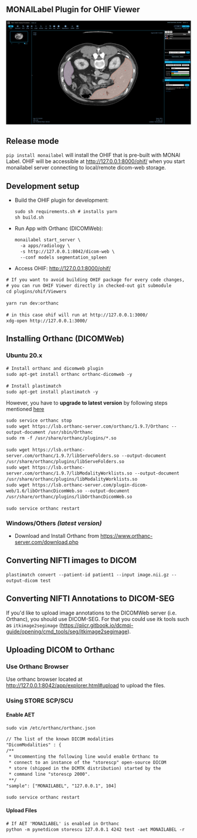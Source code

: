 <!--
Copyright (c) MONAI Consortium
Licensed under the Apache License, Version 2.0 (the "License");
you may not use this file except in compliance with the License.
You may obtain a copy of the License at
    http://www.apache.org/licenses/LICENSE-2.0
Unless required by applicable law or agreed to in writing, software
distributed under the License is distributed on an "AS IS" BASIS,
WITHOUT WARRANTIES OR CONDITIONS OF ANY KIND, either express or implied.
See the License for the specific language governing permissions and
limitations under the License.
-->

## MONAILabel Plugin for OHIF Viewer

![](Screenshots/1.png)

## Release mode
`pip install monailabel` will install the OHIF that is pre-built with MONAI Label.
OHIF will be accessible at http://127.0.0.1:8000/ohif/ when you start monailabel server connecting to local/remote dicom-web storage.

## Development setup

- Build the OHIF plugin for development:
  ```shell
  sudo sh requirements.sh # installs yarn
  sh build.sh
  ```

- Run App with Orthanc (DICOMWeb):

  ```shell
  monailabel start_server \
    -a apps/radiology \
    -s http://127.0.0.1:8042/dicom-web \
    --conf models segmentation_spleen
  ```

- Access OHIF: http://127.0.0.1:8000/ohif/

```shell
# If you want to avoid building OHIF package for every code changes,
# you can run OHIF Viewer directly in checked-out git submodule
cd plugins/ohif/Viewers

yarn run dev:orthanc

# in this case ohif will run at http://127.0.0.1:3000/
xdg-open http://127.0.0.1:3000/
```

## Installing Orthanc (DICOMWeb)

### Ubuntu 20.x

```shell
# Install orthanc and dicomweb plugin
sudo apt-get install orthanc orthanc-dicomweb -y

# Install plastimatch
sudo apt-get install plastimatch -y
```

However, you have to **upgrade to latest version** by following steps
mentioned [here](https://book.orthanc-server.com/users/debian-packages.html#replacing-the-package-from-the-service-by-the-lsb-binaries)

```shell
sudo service orthanc stop
sudo wget https://lsb.orthanc-server.com/orthanc/1.9.7/Orthanc --output-document /usr/sbin/Orthanc
sudo rm -f /usr/share/orthanc/plugins/*.so

sudo wget https://lsb.orthanc-server.com/orthanc/1.9.7/libServeFolders.so --output-document /usr/share/orthanc/plugins/libServeFolders.so
sudo wget https://lsb.orthanc-server.com/orthanc/1.9.7/libModalityWorklists.so --output-document /usr/share/orthanc/plugins/libModalityWorklists.so
sudo wget https://lsb.orthanc-server.com/plugin-dicom-web/1.6/libOrthancDicomWeb.so --output-document /usr/share/orthanc/plugins/libOrthancDicomWeb.so

sudo service orthanc restart
```

### Windows/Others _(latest version)_

- Download and Install Orthanc from https://www.orthanc-server.com/download.php

## Converting NIFTI images to DICOM

```shell
plastimatch convert --patient-id patient1 --input image.nii.gz --output-dicom test
```

## Converting NIFTI Annotations to DICOM-SEG

If you'd like to upload image annotations to the DICOMWeb server (i.e. Orthanc), you should use DICOM-SEG. For that you could use itk tools such as `itkimage2segimage` (https://qiicr.gitbook.io/dcmqi-guide/opening/cmd_tools/seg/itkimage2segimage).


## Uploading DICOM to Orthanc

### Use Orthanc Browser

Use orthanc browser located at http://127.0.0.1:8042/app/explorer.html#upload to upload the files.

### Using STORE SCP/SCU

#### Enable AET

`sudo vim /etc/orthanc/orthanc.json`

```json5
// The list of the known DICOM modalities
"DicomModalities" : {
/**
 * Uncommenting the following line would enable Orthanc to
 * connect to an instance of the "storescp" open-source DICOM
 * store (shipped in the DCMTK distribution) started by the
 * command line "storescp 2000".
 **/
"sample": ["MONAILABEL", "127.0.0.1", 104]
```

`sudo service orthanc restart`

#### Upload Files

```shell
# If AET 'MONAILABEL' is enabled in Orthanc
python -m pynetdicom storescu 127.0.0.1 4242 test -aet MONAILABEL -r
```